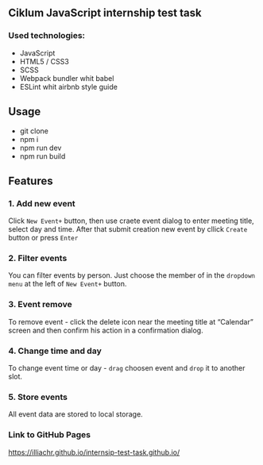 ## Ciklum JavaScript internship test task

### Used technologies:

- JavaScript
- HTML5 / CSS3
- SCSS
- Webpack bundler whit babel
- ESLint whit airbnb style guide

## Usage

- git clone
- npm i
- npm run dev
- npm run build

## Features

### 1. Add new event

Click `New Event+` button, then use craete event dialog to enter meeting title, select day and time.
After that submit creation new event by cllick `Create` button or press
`Enter`

### 2. Filter events

You can filter events by person. Just choose the member of in the `dropdown menu` at the left of `New Event+` button.

### 3. Event remove

To remove event - click the delete icon near the meeting title at “Calendar” screen and then confirm his action in a confirmation dialog.

### 4. Change time and day

To change event time or day - `drag` choosen event and `drop` it to another slot.

### 5. Store events

All event data are stored to local storage.

### Link to GitHub Pages

https://illiachr.github.io/internsip-test-task.github.io/
